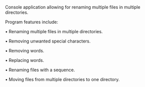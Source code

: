 Console application allowing for renaming multiple files in multiple directories.

Program features include:

• Renaming multiple files in multiple directories.

• Removing unwanted special characters.

• Removing words.

• Replacing words.

• Renaming files with a sequence.

• Moving files from multiple directories to one directory.
